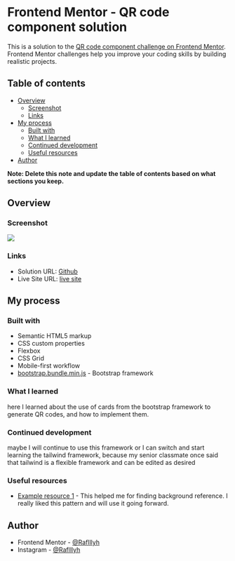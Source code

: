 # Frontend Mentor - QR code component solution

This is a solution to the [QR code component challenge on Frontend Mentor](https://www.frontendmentor.io/challenges/qr-code-component-iux_sIO_H). Frontend Mentor challenges help you improve your coding skills by building realistic projects.

## Table of contents

- [Overview](#overview)
  - [Screenshot](#screenshot)
  - [Links](#links)
- [My process](#my-process)
  - [Built with](#built-with)
  - [What I learned](#what-i-learned)
  - [Continued development](#continued-development)
  - [Useful resources](#useful-resources)
- [Author](#author)

**Note: Delete this note and update the table of contents based on what sections you keep.**

## Overview

### Screenshot

![](./Screenshot-web.png)

### Links

- Solution URL: [Github](https://github.com/R4flllyh/Front-end_Mentor)
- Live Site URL: [live site](https://r4flllyh.github.io/Front-end_Mentor/)

## My process

### Built with

- Semantic HTML5 markup
- CSS custom properties
- Flexbox
- CSS Grid
- Mobile-first workflow
- [bootstrap.bundle.min.js](https://getbootstrap.com/) - Bootstrap framework

### What I learned

here I learned about the use of cards from the bootstrap framework to generate QR codes, and how to implement them.

### Continued development

maybe I will continue to use this framework or I can switch and start learning the tailwind framework, because my senior classmate once said that tailwind is a flexible framework and can be edited as desired

### Useful resources

- [Example resource 1](https://www.freepik.com/freepik) - This helped me for finding background reference. I really liked this pattern and will use it going forward.

## Author

- Frontend Mentor - [@Raflllyh](https://www.frontendmentor.io/profile/R4flllyh)
- Instagram - [@Raflllyh](https://www.instagram.com/raflllyh/)
